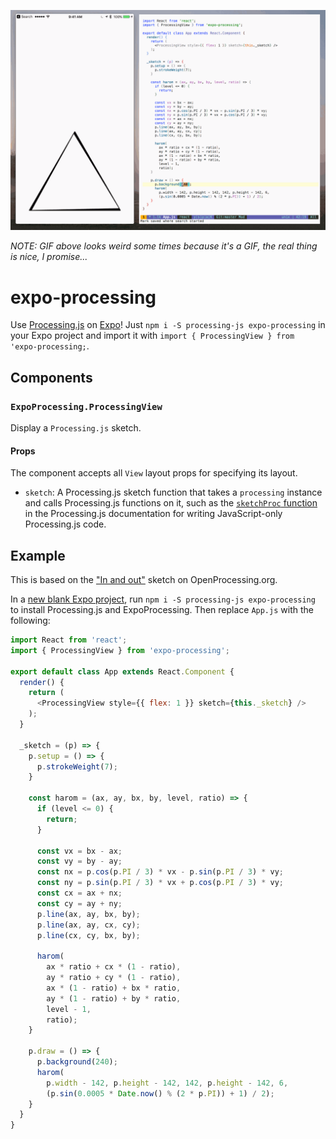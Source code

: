![demo](demo.gif "demo")

*NOTE: GIF above looks weird some times because it's a GIF, the real thing is nice, I promise...*

# expo-processing

Use [Processing.js](http://processingjs.org) on [Expo](https://expo.io)! Just
`npm i -S processing-js expo-processing` in your Expo project and import it with
`import { ProcessingView } from 'expo-processing;`.

## Components

### `ExpoProcessing.ProcessingView`

Display a `Processing.js` sketch.

#### Props

The component accepts all `View` layout props for specifying its layout.

- `sketch`: A Processing.js sketch function that takes a `processing` instance
  and calls Processing.js functions on it, such as the [`sketchProc` function](http://processingjs.org/articles/jsQuickStart.html#javascriptonlyprocessingcode) in
  the Processing.js documentation for writing JavaScript-only Processing.js
  code.

## Example

This is based on
the ["In and out"](https://www.openprocessing.org/sketch/434617) sketch on
OpenProcessing.org.

In
a
[new blank Expo project](https://docs.expo.dev/versions/v18.0.0/guides/up-and-running.html),
run `npm i -S processing-js expo-processing` to install Processing.js and ExpoProcessing. Then replace
`App.js` with the following:

```js
import React from 'react';
import { ProcessingView } from 'expo-processing';

export default class App extends React.Component {
  render() {
    return (
      <ProcessingView style={{ flex: 1 }} sketch={this._sketch} />
    );
  }

  _sketch = (p) => {
    p.setup = () => {
      p.strokeWeight(7);
    }

    const harom = (ax, ay, bx, by, level, ratio) => {
      if (level <= 0) {
        return;
      }

      const vx = bx - ax;
      const vy = by - ay;
      const nx = p.cos(p.PI / 3) * vx - p.sin(p.PI / 3) * vy;
      const ny = p.sin(p.PI / 3) * vx + p.cos(p.PI / 3) * vy;
      const cx = ax + nx;
      const cy = ay + ny;
      p.line(ax, ay, bx, by);
      p.line(ax, ay, cx, cy);
      p.line(cx, cy, bx, by);

      harom(
        ax * ratio + cx * (1 - ratio),
        ay * ratio + cy * (1 - ratio),
        ax * (1 - ratio) + bx * ratio,
        ay * (1 - ratio) + by * ratio,
        level - 1,
        ratio);
    }

    p.draw = () => {
      p.background(240);
      harom(
        p.width - 142, p.height - 142, 142, p.height - 142, 6,
        (p.sin(0.0005 * Date.now() % (2 * p.PI)) + 1) / 2);
    }
  }
}
````
